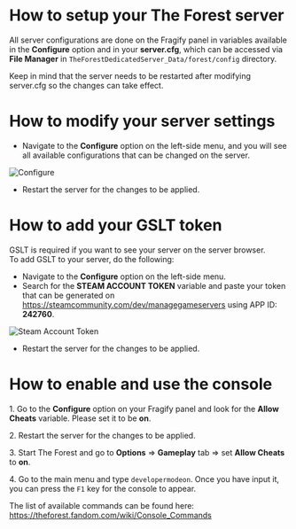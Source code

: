 # How to setup your The Forest server

All server configurations are done on the Fragify panel in variables available in the **Configure** option and in your **server.cfg**, which can be accessed via **File Manager** in `TheForestDedicatedServer_Data/forest/config` directory.

Keep in mind that the server needs to be restarted after modifying server.cfg so the changes can take effect.

How to modify your server settings
==================================

*   Navigate to the **Configure** option on the left-side menu, and you will see all available configurations that can be changed on the server. 

![Configure](../images/configure.png)

*   Restart the server for the changes to be applied.

How to add your GSLT token
==========================

GSLT is required if you want to see your server on the server browser.  
To add GSLT to your server, do the following:

*   Navigate to the **Configure** option on the left-side menu.
*   Search for the **STEAM ACCOUNT TOKEN** variable and paste your token that can be generated on https://steamcommunity.com/dev/managegameservers using APP ID: **242760**.

![Steam Account Token](../images/account-token.png)

*   Restart the server for the changes to be applied.

How to enable and use the console
=============================

1\. Go to the **Configure** option on your Fragify panel and look for the **Allow Cheats** variable. Please set it to be **on**.

2\. Restart the server for the changes to be applied.

3\. Start The Forest and go to **Options** => **Gameplay** tab => set **Allow Cheats** to **on**.

4\. Go to the main menu and type `developermodeon`. Once you have input it, you can press the `F1` key for the console to appear. 

The list of available commands can be found here: https://theforest.fandom.com/wiki/Console_Commands